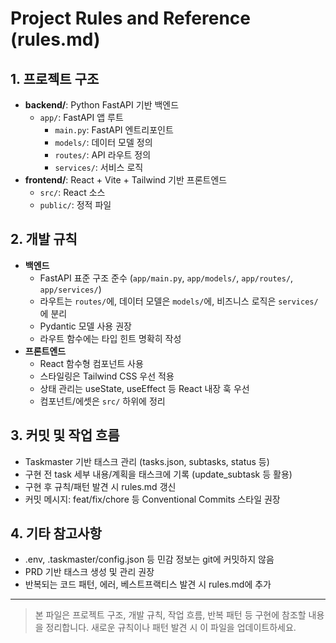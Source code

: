 # Project Rules and Reference (rules.md)

## 1. 프로젝트 구조
- **backend/**: Python FastAPI 기반 백엔드
  - `app/`: FastAPI 앱 루트
    - `main.py`: FastAPI 엔트리포인트
    - `models/`: 데이터 모델 정의
    - `routes/`: API 라우트 정의
    - `services/`: 서비스 로직
- **frontend/**: React + Vite + Tailwind 기반 프론트엔드
  - `src/`: React 소스
  - `public/`: 정적 파일

## 2. 개발 규칙
- **백엔드**
  - FastAPI 표준 구조 준수 (`app/main.py`, `app/models/`, `app/routes/`, `app/services/`)
  - 라우트는 `routes/`에, 데이터 모델은 `models/`에, 비즈니스 로직은 `services/`에 분리
  - Pydantic 모델 사용 권장
  - 라우트 함수에는 타입 힌트 명확히 작성
- **프론트엔드**
  - React 함수형 컴포넌트 사용
  - 스타일링은 Tailwind CSS 우선 적용
  - 상태 관리는 useState, useEffect 등 React 내장 훅 우선
  - 컴포넌트/에셋은 `src/` 하위에 정리

## 3. 커밋 및 작업 흐름
- Taskmaster 기반 태스크 관리 (tasks.json, subtasks, status 등)
- 구현 전 task 세부 내용/계획을 태스크에 기록 (update_subtask 등 활용)
- 구현 후 규칙/패턴 발견 시 rules.md 갱신
- 커밋 메시지: feat/fix/chore 등 Conventional Commits 스타일 권장

## 4. 기타 참고사항
- .env, .taskmaster/config.json 등 민감 정보는 git에 커밋하지 않음
- PRD 기반 태스크 생성 및 관리 권장
- 반복되는 코드 패턴, 에러, 베스트프랙티스 발견 시 rules.md에 추가

---

> 본 파일은 프로젝트 구조, 개발 규칙, 작업 흐름, 반복 패턴 등 구현에 참조할 내용을 정리합니다. 새로운 규칙이나 패턴 발견 시 이 파일을 업데이트하세요.
